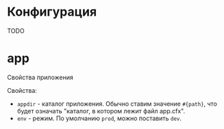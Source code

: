 
Конфигурация
============

TODO

app
===

Свойства приложения

Свойства:

* `appdir` - каталог приложения. Обычно ставим значение `#{path}`, что будет
  означать "каталог, в котором лежит файл app.cfx".
* `env` - режим. По умолчанию `prod`, можно поставить `dev`.


